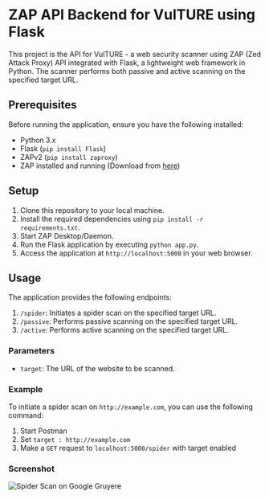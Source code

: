 # ZAP API Backend for VulTURE using Flask
This project is the API for VulTURE - a web security scanner using ZAP (Zed Attack Proxy) API integrated with Flask, a lightweight web framework in Python. The scanner performs both passive and active scanning on the specified target URL.
## Prerequisites

Before running the application, ensure you have the following installed:

- Python 3.x
- Flask (`pip install Flask`)
- ZAPv2 (`pip install zaproxy`)
- ZAP installed and running (Download from [here](https://www.zaproxy.org/download/))

## Setup

1. Clone this repository to your local machine.
2. Install the required dependencies using `pip install -r requirements.txt`.
3. Start ZAP Desktop/Daemon.
4. Run the Flask application by executing `python app.py`.
5. Access the application at `http://localhost:5000` in your web browser.

## Usage

The application provides the following endpoints:

1. `/spider`: Initiates a spider scan on the specified target URL.
2. `/passive`: Performs passive scanning on the specified target URL.
3. `/active`: Performs active scanning on the specified target URL.

### Parameters

- `target`: The URL of the website to be scanned.

### Example

To initiate a spider scan on `http://example.com`, you can use the following command:
1. Start Postman
2. Set `target : http://example.com`
3. Make a `GET` request to `localhost:5000/spider` with target enabled

### Screenshot

![Spider Scan on Google Gruyere](https://github.com/VulTURE-HackByte/vulture_ZAP/assets/116958420/d86177c3-2a94-4124-9a9d-356f6875f624)
